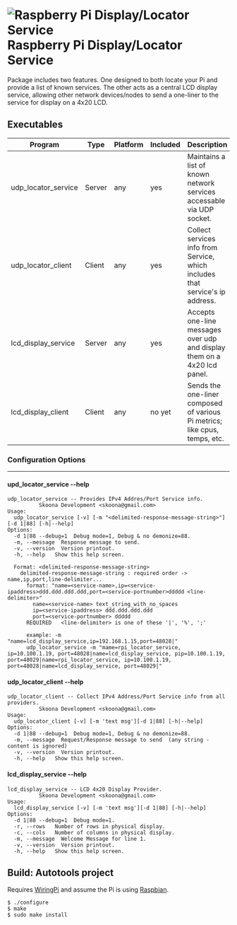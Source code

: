 # ![Raspberry Pi Display/Locator Service](https://raw.github.com/skoona/skn_rpi-display-services/master/rpi_display.png) Raspberry Pi Display/Locator Service

Package includes two features. One designed to both locate your Pi and provide a list of known services.  The 
other acts as a central LCD display service, allowing other network devices/nodes to send a one-liner 
to the service for display on a 4x20 LCD.

## Executables

|Program|Type|Platform|Included|Description|
|---|---|---|---|---|
|udp_locator_service|Server|any|yes|Maintains a list of known network services accessable via UDP socket.|
|udp_locator_client|Client|any|yes|Collect services info from Service, which includes that service's ip address.|
|lcd_display_service|Server|any|yes|Accepts one-line messages over udp and display them on a 4x20 lcd panel.|
|lcd_display_client|Client|any|no yet|Sends the one-liner composed of various Pi metrics; like cpus, temps, etc.|


### Configuration Options
--------------------------------

#### upd_locator_service --help

    udp_locator_service -- Provides IPv4 Addres/Port Service info.
              Skoona Development <skoona@gmail.com>
    Usage:
      udp_locator_service [-v] [-m "<delimited-response-message-string>"][-d 1|88] [-h|--help]
    Options:
      -d 1|88 --debug=1  Debug mode=1, Debug & no demonize=88.
      -m, --message  Response message to send.
      -v, --version  Version printout.
      -h, --help   Show this help screen.
      
      Format: <delimited-response-message-string>
        delimited-response-message-string : required order -> name,ip,port,line-delimiter...
          format: "name=<service-name>,ip=<service-ipaddress>ddd.ddd.ddd.ddd,port=<service-portnumber>ddddd <line-delimiter>"
            name=<service-name> text_string_with_no_spaces
            ip=<service-ipaddress> ddd.ddd.ddd.ddd
            port=<service-portnumber> ddddd
          REQUIRED   <line-delimiter> is one of these '|', '%', ';'
 
          example: -m "name=lcd_display_service,ip=192.168.1.15,port=48028|"
          udp_locator_service -m "mame=rpi_locator_service, ip=10.100.1.19, port=48028|name=lcd_display_service, pip=10.100.1.19, port=48029|name=rpi_locator_service, ip=10.100.1.19, port=48028|name=lcd_display_service, port=48029|"


#### udp_locator_client --help
    udp_locator_client -- Collect IPv4 Address/Port Service info from all providers.
              Skoona Development <skoona@gmail.com>
    Usage:
      udp_locator_client [-v] [-m 'text msg'][-d 1|88] [-h|--help]
    Options:
      -d 1|88 --debug=1  Debug mode=1, Debug & no demonize=88.
      -m, --message  Request/Response message to send  (any string - content is ignored)
      -v, --version  Version printout.
      -h, --help   Show this help screen.


#### lcd_display_service --help

    lcd_display_service -- LCD 4x20 Display Provider.
              Skoona Development <skoona@gmail.com>
    Usage:
      lcd_display_service [-v] [-m 'text msg'][-d 1|88] [-h|--help]
    Options:
      -d 1|88 --debug=1  Debug mode=1.
      -r, --rows   Number of rows in physical display.
      -c, --cols   Number of columns in physical display.
      -m, --message  Welcome Message for line 1.
      -v, --version  Version printout.
      -h, --help   Show this help screen.


## Build:  Autotools project
Requires [WiringPi](https://projects.drogon.net/raspberry-pi/wiringpi/download-and-install/) and assume the Pi is using [Raspbian](https://www.raspberrypi.org/downloads/).

    $ ./configure
    $ make
    $ sudo make install


